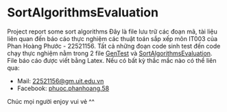 # SortAlgorithmsEvaluation
Project report some sort algorithms
Đây là file lưu trữ các đoạn mã, tài liệu liên quan đến báo cáo thực nghiệm các thuật toán sắp xếp môn IT003 của Phan Hoàng Phước - 22521156.
Tất cả những đoạn code sinh test đến code chạy thực nghiệm nằm trong 2 file [GenTest](https://github.com/Phuoc0123/SortAlgorithmsEvaluation/tree/main/GenTest) và [SortAlgorithmsEvaluation](https://github.com/Phuoc0123/SortAlgorithmsEvaluation/tree/main/SortAlgorithmValuation).
File báo cáo được viết bằng Latex.
Nếu có bất kỳ thắc mắc nào có thể liên qua:
- Mail: 22521156@gm.uit.edu.vn
- Facebook: [phuoc.phanhoang.58](https://www.facebook.com/phuoc.phanhoang.58/)

Chúc mọi người enjoy vui vẻ ^^
